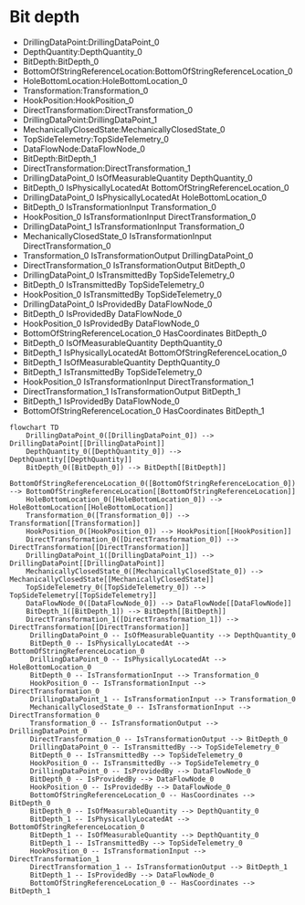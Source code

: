 # Bit depth
- DrillingDataPoint:DrillingDataPoint_0
- DepthQuantity:DepthQuantity_0
- BitDepth:BitDepth_0
- BottomOfStringReferenceLocation:BottomOfStringReferenceLocation_0
- HoleBottomLocation:HoleBottomLocation_0
- Transformation:Transformation_0
- HookPosition:HookPosition_0
- DirectTransformation:DirectTransformation_0
- DrillingDataPoint:DrillingDataPoint_1
- MechanicallyClosedState:MechanicallyClosedState_0
- TopSideTelemetry:TopSideTelemetry_0
- DataFlowNode:DataFlowNode_0
- BitDepth:BitDepth_1
- DirectTransformation:DirectTransformation_1
- DrillingDataPoint_0 IsOfMeasurableQuantity DepthQuantity_0
- BitDepth_0 IsPhysicallyLocatedAt BottomOfStringReferenceLocation_0
- DrillingDataPoint_0 IsPhysicallyLocatedAt HoleBottomLocation_0
- BitDepth_0 IsTransformationInput Transformation_0
- HookPosition_0 IsTransformationInput DirectTransformation_0
- DrillingDataPoint_1 IsTransformationInput Transformation_0
- MechanicallyClosedState_0 IsTransformationInput DirectTransformation_0
- Transformation_0 IsTransformationOutput DrillingDataPoint_0
- DirectTransformation_0 IsTransformationOutput BitDepth_0
- DrillingDataPoint_0 IsTransmittedBy TopSideTelemetry_0
- BitDepth_0 IsTransmittedBy TopSideTelemetry_0
- HookPosition_0 IsTransmittedBy TopSideTelemetry_0
- DrillingDataPoint_0 IsProvidedBy DataFlowNode_0
- BitDepth_0 IsProvidedBy DataFlowNode_0
- HookPosition_0 IsProvidedBy DataFlowNode_0
- BottomOfStringReferenceLocation_0 HasCoordinates BitDepth_0
- BitDepth_0 IsOfMeasurableQuantity DepthQuantity_0
- BitDepth_1 IsPhysicallyLocatedAt BottomOfStringReferenceLocation_0
- BitDepth_1 IsOfMeasurableQuantity DepthQuantity_0
- BitDepth_1 IsTransmittedBy TopSideTelemetry_0
- HookPosition_0 IsTransformationInput DirectTransformation_1
- DirectTransformation_1 IsTransformationOutput BitDepth_1
- BitDepth_1 IsProvidedBy DataFlowNode_0
- BottomOfStringReferenceLocation_0 HasCoordinates BitDepth_1
```mermaid
flowchart TD
	DrillingDataPoint_0([DrillingDataPoint_0]) --> DrillingDataPoint[[DrillingDataPoint]]
	DepthQuantity_0([DepthQuantity_0]) --> DepthQuantity[[DepthQuantity]]
	BitDepth_0([BitDepth_0]) --> BitDepth[[BitDepth]]
	BottomOfStringReferenceLocation_0([BottomOfStringReferenceLocation_0]) --> BottomOfStringReferenceLocation[[BottomOfStringReferenceLocation]]
	HoleBottomLocation_0([HoleBottomLocation_0]) --> HoleBottomLocation[[HoleBottomLocation]]
	Transformation_0([Transformation_0]) --> Transformation[[Transformation]]
	HookPosition_0([HookPosition_0]) --> HookPosition[[HookPosition]]
	DirectTransformation_0([DirectTransformation_0]) --> DirectTransformation[[DirectTransformation]]
	DrillingDataPoint_1([DrillingDataPoint_1]) --> DrillingDataPoint[[DrillingDataPoint]]
	MechanicallyClosedState_0([MechanicallyClosedState_0]) --> MechanicallyClosedState[[MechanicallyClosedState]]
	TopSideTelemetry_0([TopSideTelemetry_0]) --> TopSideTelemetry[[TopSideTelemetry]]
	DataFlowNode_0([DataFlowNode_0]) --> DataFlowNode[[DataFlowNode]]
	BitDepth_1([BitDepth_1]) --> BitDepth[[BitDepth]]
	DirectTransformation_1([DirectTransformation_1]) --> DirectTransformation[[DirectTransformation]]
	 DrillingDataPoint_0 -- IsOfMeasurableQuantity --> DepthQuantity_0 
	 BitDepth_0 -- IsPhysicallyLocatedAt --> BottomOfStringReferenceLocation_0 
	 DrillingDataPoint_0 -- IsPhysicallyLocatedAt --> HoleBottomLocation_0 
	 BitDepth_0 -- IsTransformationInput --> Transformation_0 
	 HookPosition_0 -- IsTransformationInput --> DirectTransformation_0 
	 DrillingDataPoint_1 -- IsTransformationInput --> Transformation_0 
	 MechanicallyClosedState_0 -- IsTransformationInput --> DirectTransformation_0 
	 Transformation_0 -- IsTransformationOutput --> DrillingDataPoint_0 
	 DirectTransformation_0 -- IsTransformationOutput --> BitDepth_0 
	 DrillingDataPoint_0 -- IsTransmittedBy --> TopSideTelemetry_0 
	 BitDepth_0 -- IsTransmittedBy --> TopSideTelemetry_0 
	 HookPosition_0 -- IsTransmittedBy --> TopSideTelemetry_0 
	 DrillingDataPoint_0 -- IsProvidedBy --> DataFlowNode_0 
	 BitDepth_0 -- IsProvidedBy --> DataFlowNode_0 
	 HookPosition_0 -- IsProvidedBy --> DataFlowNode_0 
	 BottomOfStringReferenceLocation_0 -- HasCoordinates --> BitDepth_0 
	 BitDepth_0 -- IsOfMeasurableQuantity --> DepthQuantity_0 
	 BitDepth_1 -- IsPhysicallyLocatedAt --> BottomOfStringReferenceLocation_0 
	 BitDepth_1 -- IsOfMeasurableQuantity --> DepthQuantity_0 
	 BitDepth_1 -- IsTransmittedBy --> TopSideTelemetry_0 
	 HookPosition_0 -- IsTransformationInput --> DirectTransformation_1 
	 DirectTransformation_1 -- IsTransformationOutput --> BitDepth_1 
	 BitDepth_1 -- IsProvidedBy --> DataFlowNode_0 
	 BottomOfStringReferenceLocation_0 -- HasCoordinates --> BitDepth_1 
```
